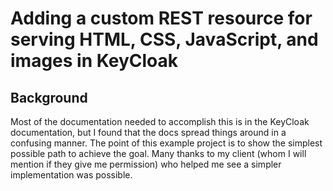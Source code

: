 # Adding a custom REST resource for serving HTML, CSS, JavaScript, and images in KeyCloak

## Background

Most of the documentation needed to accomplish this is in the KeyCloak documentation, but I found that the docs spread things around in a confusing manner. The point of this example project is to show the simplest possible path to achieve the goal. Many thanks to my client (whom I will mention if they give me permission) who helped me see a simpler implementation was possible.